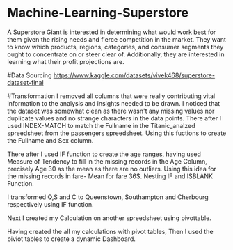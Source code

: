 # Machine-Learning-Superstore
A Superstore Giant is interested in determining what would work best for them given the rising needs and fierce competition in the market.
They want to know which products, regions, categories, and consumer segments they ought to concentrate on or steer clear of.
Additionally, they are interested in learning what their profit projections are.

#Data Sourcing
https://www.kaggle.com/datasets/vivek468/superstore-dataset-final

#Transformation
I removed all columns that were really contributing vital information to the  analysis and insights needed to be drawn. I noticed that the dataset was somewhat clean as there wasn't any missing values nor duplicate values and  no strange  characters in the data points.
There after I used INDEX-MATCH to match the Fullname in the Titanic_analzed spreedsheet from the passengers spreedsheet. Using this fuctions to create the Fullname and Sex column.

There after I used IF function to create the age ranges, having used Measure of Tendency to fill in the missing records in the Age Column, precisely Age 30 as the mean as there are no outliers. Using this idea for the missing records in fare- Mean for fare 36$. Nesting IF and ISBLANK Function.

I transformed Q,S and C to Queenstown, Southampton and Cherbourg respectively using IF function.

Next I created my Calculation on another spreedsheet using pivottable.

Having created the all my calculations with pivot tables, Then I used the piviot tables to create a dynamic Dashboard.
